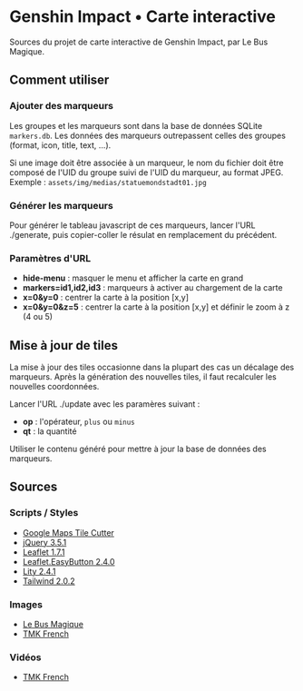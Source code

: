 # Genshin Impact &bull; Carte interactive

Sources du projet de carte interactive de Genshin Impact, par Le Bus Magique.

## Comment utiliser

### Ajouter des marqueurs

Les groupes et les marqueurs sont dans la base de données SQLite `markers.db`.
Les données des marqueurs outrepassent celles des groupes (format, icon, title, text, ...).

Si une image doit être associée à un marqueur, le nom du fichier doit être composé de l'UID du groupe suivi de l'UID du marqueur, au format JPEG.
Exemple : `assets/img/medias/statuemondstadt01.jpg`

### Générer les marqueurs

Pour générer le tableau javascript de ces marqueurs, lancer l'URL ./generate, puis copier-coller le résulat en remplacement du précédent.

### Paramètres d'URL

* **hide-menu** : masquer le menu et afficher la carte en grand
* **markers=id1,id2,id3** : marqueurs à activer au chargement de la carte
* **x=0&y=0** : centrer la carte à la position [x,y]
* **x=0&y=0&z=5** : centrer la carte à la position [x,y] et définir le zoom à z (4 ou 5)

## Mise à jour de tiles

La mise à jour des tiles occasionne dans la plupart des cas un décalage des marqueurs.
Après la génération des nouvelles tiles, il faut recalculer les nouvelles coordonnées.

Lancer l'URL ./update avec les paramères suivant :
* **op** : l'opérateur, `plus` ou `minus`
* **qt** : la quantité

Utiliser le contenu généré pour mettre à jour la base de données des marqueurs.

## Sources

### Scripts / Styles

* [Google Maps Tile Cutter](https://github.com/bramus/photoshop-google-maps-tile-cutter/)
* [jQuery 3.5.1](https://jquery.com/)
* [Leaflet 1.7.1](https://leafletjs.com/)
* [Leaflet.EasyButton 2.4.0](https://github.com/CliffCloud/Leaflet.EasyButton)
* [Lity 2.4.1](https://sorgalla.com/lity/)
* [Tailwind 2.0.2](https://tailwindcss.com/)

### Images

* [Le Bus Magique](https://gaming.lebusmagique.fr)
* [TMK French](https://genshin.tmkfrench.fr/)

### Vidéos

* [TMK French](https://www.youtube.com/channel/UCbg8iC6Tw7de2URdwp3pyZQ)
